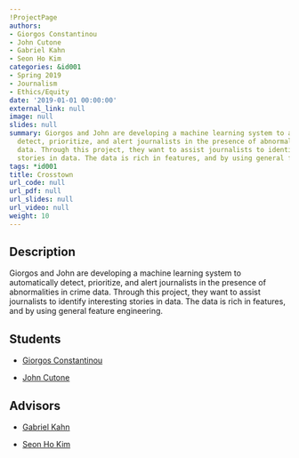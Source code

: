 ```yaml
---
!ProjectPage
authors:
- Giorgos Constantinou
- John Cutone
- Gabriel Kahn
- Seon Ho Kim
categories: &id001
- Spring 2019
- Journalism
- Ethics/Equity
date: '2019-01-01 00:00:00'
external_link: null
image: null
slides: null
summary: Giorgos and John are developing a machine learning system to automatically
  detect, prioritize, and alert journalists in the presence of abnormalities in crime
  data. Through this project, they want to assist journalists to identify interesting
  stories in data. The data is rich in features, and by using general feature engineering.
tags: *id001
title: Crosstown
url_code: null
url_pdf: null
url_slides: null
url_video: null
weight: 10
---
```

## Description

Giorgos and John are developing a machine learning system to automatically detect, prioritize, and alert journalists in the presence of abnormalities in crime data. Through this project, they want to assist journalists to identify interesting stories in data. The data is rich in features, and by using general feature engineering.





## Students

* [Giorgos Constantinou](../../../author/giorgos-constantinou)

* [John Cutone](../../../author/john-cutone)

## Advisors

* [Gabriel Kahn](../../../author/gabriel-kahn)

* [Seon Ho Kim](../../../author/seon-ho-kim)
